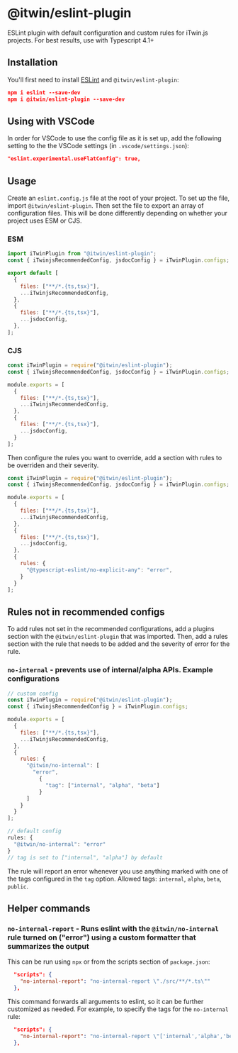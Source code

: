 # @itwin/eslint-plugin

ESLint plugin with default configuration and custom rules for iTwin.js projects. For best results, use with Typescript 4.1+

## Installation

You'll first need to install [ESLint](http://eslint.org) and `@itwin/eslint-plugin`:

```json
npm i eslint --save-dev
npm i @itwin/eslint-plugin --save-dev
```

## Using with VSCode

In order for VSCode to use the config file as it is set up, add the following setting to the the VSCode settings (in `.vscode/settings.json`):

```json
"eslint.experimental.useFlatConfig": true,
```

## Usage

Create an `eslint.config.js` file at the root of your project. To set up the file, import `@itwin/eslint-plugin`. Then set the file to export an array of configuration files. This will be done differently depending on whether your project uses ESM or CJS.

### ESM
```javascript
import iTwinPlugin from "@itwin/eslint-plugin";
const { iTwinjsRecommendedConfig, jsdocConfig } = iTwinPlugin.configs;

export default [
  {
    files: ["**/*.{ts,tsx}"],
    ...iTwinjsRecommendedConfig,
  },
  {
    files: ["**/*.{ts,tsx}"],
    ...jsdocConfig,
  },
];
```
### CJS
```javascript
const iTwinPlugin = require("@itwin/eslint-plugin");
const { iTwinjsRecommendedConfig, jsdocConfig } = iTwinPlugin.configs;

module.exports = [
  {
    files: ["**/*.{ts,tsx}"],
    ...iTwinjsRecommendedConfig,
  },
  {
    files: ["**/*.{ts,tsx}"],
    ...jsdocConfig,
  }
];
```

Then configure the rules you want to override, add a section with rules to be overriden and their severity.

```javascript
const iTwinPlugin = require("@itwin/eslint-plugin");
const { iTwinjsRecommendedConfig, jsdocConfig } = iTwinPlugin.configs;

module.exports = [
  {
    files: ["**/*.{ts,tsx}"],
    ...iTwinjsRecommendedConfig,
  },
  {
    files: ["**/*.{ts,tsx}"],
    ...jsdocConfig,
  },
  {
    rules: {
      "@typescript-eslint/no-explicit-any": "error",
    }
  }
];
```

## Rules not in recommended configs

To add rules not set in the recommended configurations, add a plugins section with the `@itwin/eslint-plugin` that was imported. Then, add a rules section with the rule that needs to be added and the severity of error for the rule.

### `no-internal` - prevents use of internal/alpha APIs. Example configurations

```javascript
// custom config
const iTwinPlugin = require("@itwin/eslint-plugin");
const { iTwinjsRecommendedConfig } = iTwinPlugin.configs;

module.exports = [
  {
    files: ["**/*.{ts,tsx}"],
    ...iTwinjsRecommendedConfig,
  },
  {
    rules: {
      "@itwin/no-internal": [
        "error",
          {
            "tag": ["internal", "alpha", "beta"]
          }
      ]
    }
  }
];
```

```javascript
// default config
rules: {
  "@itwin/no-internal": "error"
}
// tag is set to ["internal", "alpha"] by default
```

The rule will report an error whenever you use anything marked with one of the tags configured in the `tag` option.
Allowed tags: `internal`, `alpha`, `beta`, `public`.

## Helper commands

### `no-internal-report` - Runs eslint with the `@itwin/no-internal` rule turned on ("error") using a custom formatter that summarizes the output

This can be run using `npx` or from the scripts section of `package.json`:

```json
  "scripts": {
    "no-internal-report": "no-internal-report \"./src/**/*.ts\""
  },

```

This command forwards all arguments to eslint, so it can be further customized as needed. For example, to specify the tags for the `no-internal` rule:

```json
  "scripts": {
    "no-internal-report": "no-internal-report \"['internal','alpha','beta']\" \"src/**/*.ts\""
  },

```
